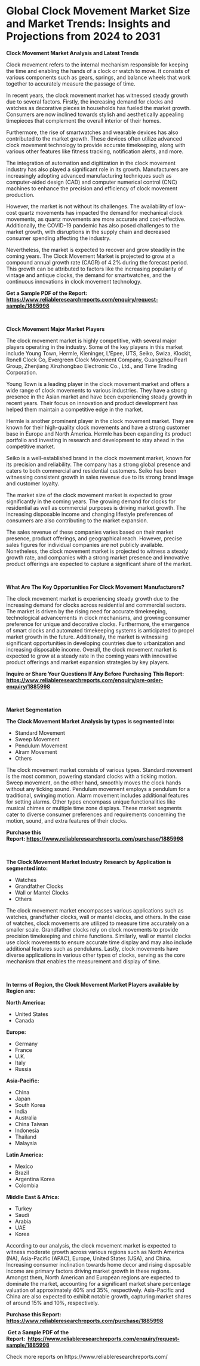 <p><h1>Global Clock Movement Market Size and Market Trends: Insights and Projections from 2024 to 2031</h1></p><p><strong>Clock Movement Market Analysis and Latest Trends</strong></p>
<p><p>Clock movement refers to the internal mechanism responsible for keeping the time and enabling the hands of a clock or watch to move. It consists of various components such as gears, springs, and balance wheels that work together to accurately measure the passage of time.</p><p>In recent years, the clock movement market has witnessed steady growth due to several factors. Firstly, the increasing demand for clocks and watches as decorative pieces in households has fueled the market growth. Consumers are now inclined towards stylish and aesthetically appealing timepieces that complement the overall interior of their homes.</p><p>Furthermore, the rise of smartwatches and wearable devices has also contributed to the market growth. These devices often utilize advanced clock movement technology to provide accurate timekeeping, along with various other features like fitness tracking, notification alerts, and more.</p><p>The integration of automation and digitization in the clock movement industry has also played a significant role in its growth. Manufacturers are increasingly adopting advanced manufacturing techniques such as computer-aided design (CAD) and computer numerical control (CNC) machines to enhance the precision and efficiency of clock movement production.</p><p>However, the market is not without its challenges. The availability of low-cost quartz movements has impacted the demand for mechanical clock movements, as quartz movements are more accurate and cost-effective. Additionally, the COVID-19 pandemic has also posed challenges to the market growth, with disruptions in the supply chain and decreased consumer spending affecting the industry.</p><p>Nevertheless, the market is expected to recover and grow steadily in the coming years. The Clock Movement Market is projected to grow at a compound annual growth rate (CAGR) of 4.2% during the forecast period. This growth can be attributed to factors like the increasing popularity of vintage and antique clocks, the demand for smartwatches, and the continuous innovations in clock movement technology.</p></p>
<p><strong>Get a Sample PDF of the Report:&nbsp; <a href="https://www.reliableresearchreports.com/enquiry/request-sample/1885998">https://www.reliableresearchreports.com/enquiry/request-sample/1885998</a></strong></p>
<p>&nbsp;</p>
<p><strong>Clock Movement Major Market Players</strong></p>
<p><p>The clock movement market is highly competitive, with several major players operating in the industry. Some of the key players in this market include Young Town, Hermle, Kieninger, L'Epee, UTS, Seiko, Swiza, Klockit, Ronell Clock Co, Evergreen Clock Movement Company, Guangzhou Pearl Group, Zhenjiang Xinzhongbao Electronic Co., Ltd., and Time Trading Corporation.</p><p>Young Town is a leading player in the clock movement market and offers a wide range of clock movements to various industries. They have a strong presence in the Asian market and have been experiencing steady growth in recent years. Their focus on innovation and product development has helped them maintain a competitive edge in the market.</p><p>Hermle is another prominent player in the clock movement market. They are known for their high-quality clock movements and have a strong customer base in Europe and North America. Hermle has been expanding its product portfolio and investing in research and development to stay ahead in the competitive market.</p><p>Seiko is a well-established brand in the clock movement market, known for its precision and reliability. The company has a strong global presence and caters to both commercial and residential customers. Seiko has been witnessing consistent growth in sales revenue due to its strong brand image and customer loyalty.</p><p>The market size of the clock movement market is expected to grow significantly in the coming years. The growing demand for clocks for residential as well as commercial purposes is driving market growth. The increasing disposable income and changing lifestyle preferences of consumers are also contributing to the market expansion.</p><p>The sales revenue of these companies varies based on their market presence, product offerings, and geographical reach. However, precise sales figures for individual companies are not publicly available. Nonetheless, the clock movement market is projected to witness a steady growth rate, and companies with a strong market presence and innovative product offerings are expected to capture a significant share of the market.</p></p>
<p>&nbsp;</p>
<p><strong>What Are The Key Opportunities For Clock Movement Manufacturers?</strong></p>
<p><p>The clock movement market is experiencing steady growth due to the increasing demand for clocks across residential and commercial sectors. The market is driven by the rising need for accurate timekeeping, technological advancements in clock mechanisms, and growing consumer preference for unique and decorative clocks. Furthermore, the emergence of smart clocks and automated timekeeping systems is anticipated to propel market growth in the future. Additionally, the market is witnessing significant opportunities in developing countries due to urbanization and increasing disposable income. Overall, the clock movement market is expected to grow at a steady rate in the coming years with innovative product offerings and market expansion strategies by key players.</p></p>
<p><strong>Inquire or Share Your Questions If Any Before Purchasing This Report: <a href="https://www.reliableresearchreports.com/enquiry/pre-order-enquiry/1885998">https://www.reliableresearchreports.com/enquiry/pre-order-enquiry/1885998</a></strong></p>
<p>&nbsp;</p>
<p><strong>Market Segmentation</strong></p>
<p><strong>The Clock Movement Market Analysis by types is segmented into:</strong></p>
<p><ul><li>Standard Movement</li><li>Sweep Movement</li><li>Pendulum Movement</li><li>Alram Movement</li><li>Others</li></ul></p>
<p><p>The clock movement market consists of various types. Standard movement is the most common, powering standard clocks with a ticking motion. Sweep movement, on the other hand, smoothly moves the clock hands without any ticking sound. Pendulum movement employs a pendulum for a traditional, swinging motion. Alarm movement includes additional features for setting alarms. Other types encompass unique functionalities like musical chimes or multiple time zone displays. These market segments cater to diverse consumer preferences and requirements concerning the motion, sound, and extra features of their clocks.</p></p>
<p><strong>Purchase this Report:&nbsp;<a href="https://www.reliableresearchreports.com/purchase/1885998">https://www.reliableresearchreports.com/purchase/1885998</a></strong></p>
<p>&nbsp;</p>
<p><strong>The Clock Movement Market Industry Research by Application is segmented into:</strong></p>
<p><ul><li>Watches</li><li>Grandfather Clocks</li><li>Wall or Mantel Clocks</li><li>Others</li></ul></p>
<p><p>The clock movement market encompasses various applications such as watches, grandfather clocks, wall or mantel clocks, and others. In the case of watches, clock movements are utilized to measure time accurately on a smaller scale. Grandfather clocks rely on clock movements to provide precision timekeeping and chime functions. Similarly, wall or mantel clocks use clock movements to ensure accurate time display and may also include additional features such as pendulums. Lastly, clock movements have diverse applications in various other types of clocks, serving as the core mechanism that enables the measurement and display of time.</p></p>
<p>&nbsp;</p>
<p><strong>In terms of Region, the Clock Movement Market Players available by Region are:</strong></p>
<p>
    <p> <strong> North America: </strong>
        <ul>
            <li>United States</li>
            <li>Canada</li>
        </ul>
        </p> 
    <p> <strong> Europe: </strong>
        <ul>
            <li>Germany</li>
            <li>France</li>
            <li>U.K.</li>
            <li>Italy</li>
            <li>Russia</li>
        </ul>
        </p> 
    <p> <strong> Asia-Pacific: </strong>
        <ul>
            <li>China</li>
            <li>Japan</li>
            <li>South Korea</li>
            <li>India</li>
            <li>Australia</li>
            <li>China Taiwan</li>
            <li>Indonesia</li>
            <li>Thailand</li>
            <li>Malaysia</li>
        </ul>
        </p> 
    <p> <strong> Latin America: </strong>
        <ul>
            <li>Mexico</li>
            <li>Brazil</li>
            <li>Argentina Korea</li>
            <li>Colombia</li>
        </ul>
        </p> 
    <p> <strong> Middle East & Africa: </strong>
        <ul>
            <li>Turkey</li>
            <li>Saudi</li>
            <li>Arabia</li>
            <li>UAE</li>
            <li>Korea</li>
        </ul>
    </p>
    </p>
<p><p>According to our analysis, the clock movement market is expected to witness moderate growth across various regions such as North America (NA), Asia-Pacific (APAC), Europe, United States (USA), and China. Increasing consumer inclination towards home decor and rising disposable income are primary factors driving market growth in these regions. Amongst them, North American and European regions are expected to dominate the market, accounting for a significant market share percentage valuation of approximately 40% and 35%, respectively. Asia-Pacific and China are also expected to exhibit notable growth, capturing market shares of around 15% and 10%, respectively.</p></p>
<p><strong>Purchase this Report: <a href="https://www.reliableresearchreports.com/purchase/1885998">https://www.reliableresearchreports.com/purchase/1885998</a></strong></p>
<p>&nbsp;<strong>Get a Sample PDF of the Report:&nbsp;&nbsp;<a href="https://www.reliableresearchreports.com/enquiry/request-sample/1885998">https://www.reliableresearchreports.com/enquiry/request-sample/1885998</a></strong></p>
<p><strong></strong></p>
<p>Check more reports on https://www.reliableresearchreports.com/</p>